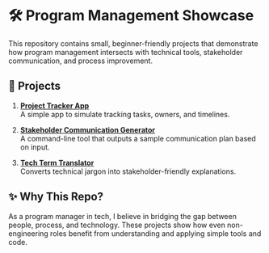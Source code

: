 # 🛠️ Program Management Showcase

This repository contains small, beginner-friendly projects that demonstrate how program management intersects with technical tools, stakeholder communication, and process improvement.

## 📂 Projects

1. **[Project Tracker App](https://mc1r-variant.github.io/program-management-showcase/project-tracker-app/)**  
   A simple app to simulate tracking tasks, owners, and timelines.

2. **[Stakeholder Communication Generator](https://mc1r-variant.github.io/program-management-showcase/Stakeholder%20Communication%20Generator)**  
   A command-line tool that outputs a sample communication plan based on input.

3. **[Tech Term Translator](https://mc1r-variant.github.io/program-management-showcase/tech-term-translator/)**  
   Converts technical jargon into stakeholder-friendly explanations.

## ✨ Why This Repo?

As a program manager in tech, I believe in bridging the gap between people, process, and technology. These projects show how even non-engineering roles benefit from understanding and applying simple tools and code.

